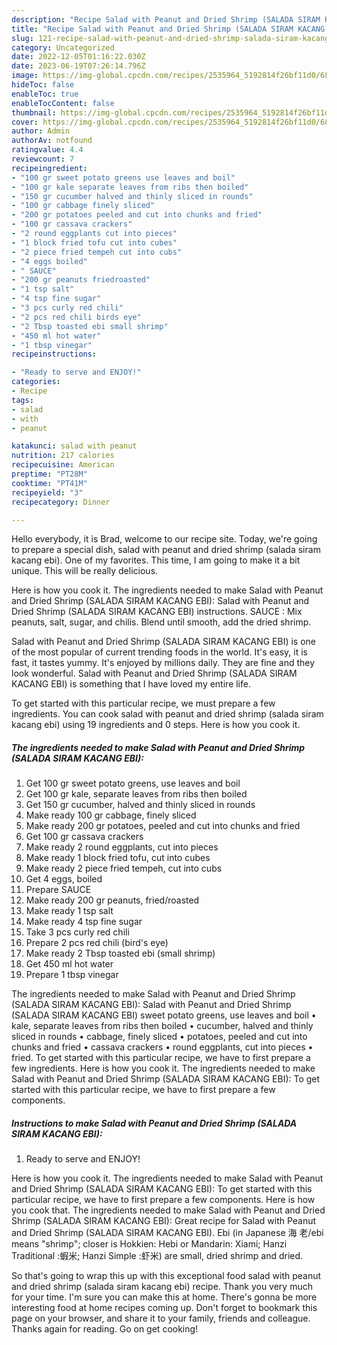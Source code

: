 ```yaml
---
description: "Recipe Salad with Peanut and Dried Shrimp (SALADA SIRAM KACANG EBI) the Very Delicious}"
title: "Recipe Salad with Peanut and Dried Shrimp (SALADA SIRAM KACANG EBI) the Very Delicious}"
slug: 121-recipe-salad-with-peanut-and-dried-shrimp-salada-siram-kacang-ebi-the-very-delicious
category: Uncategorized
date: 2022-12-05T01:16:22.030Z
date: 2023-06-19T07:26:14.796Z
image: https://img-global.cpcdn.com/recipes/2535964_5192814f26bf11d0/680x482cq70/salad-with-peanut-and-dried-shrimp-salada-siram-kacang-ebi-recipe-main-photo.jpg
hideToc: false
enableToc: true
enableTocContent: false
thumbnail: https://img-global.cpcdn.com/recipes/2535964_5192814f26bf11d0/680x482cq70/salad-with-peanut-and-dried-shrimp-salada-siram-kacang-ebi-recipe-main-photo.jpg
cover: https://img-global.cpcdn.com/recipes/2535964_5192814f26bf11d0/680x482cq70/salad-with-peanut-and-dried-shrimp-salada-siram-kacang-ebi-recipe-main-photo.jpg
author: Admin
authorAv: notfound
ratingvalue: 4.4
reviewcount: 7
recipeingredient:
- "100 gr sweet potato greens use leaves and boil"
- "100 gr kale separate leaves from ribs then boiled"
- "150 gr cucumber halved and thinly sliced in rounds"
- "100 gr cabbage finely sliced"
- "200 gr potatoes peeled and cut into chunks and fried"
- "100 gr cassava crackers"
- "2 round eggplants cut into pieces"
- "1 block fried tofu cut into cubes"
- "2 piece fried tempeh cut into cubs"
- "4 eggs boiled"
- " SAUCE"
- "200 gr peanuts friedroasted"
- "1 tsp salt"
- "4 tsp fine sugar"
- "3 pcs curly red chili"
- "2 pcs red chili birds eye"
- "2 Tbsp toasted ebi small shrimp"
- "450 ml hot water"
- "1 tbsp vinegar"
recipeinstructions:

- "Ready to serve and ENJOY!"
categories:
- Recipe
tags:
- salad
- with
- peanut

katakunci: salad with peanut 
nutrition: 217 calories
recipecuisine: American
preptime: "PT28M"
cooktime: "PT41M"
recipeyield: "3"
recipecategory: Dinner

---
```



Hello everybody, it is Brad, welcome to our recipe site. Today, we're going to prepare a special dish, salad with peanut and dried shrimp (salada siram kacang ebi). One of my favorites. This time, I am going to make it a bit unique. This will be really delicious.

Here is how you cook it. The ingredients needed to make Salad with Peanut and Dried Shrimp (SALADA SIRAM KACANG EBI): Salad with Peanut and Dried Shrimp (SALADA SIRAM KACANG EBI) instructions. SAUCE : Mix peanuts, salt, sugar, and chilis. Blend until smooth, add the dried shrimp.

Salad with Peanut and Dried Shrimp (SALADA SIRAM KACANG EBI) is one of the most popular of current trending foods in the world. It's easy, it is fast, it tastes yummy. It's enjoyed by millions daily. They are fine and they look wonderful. Salad with Peanut and Dried Shrimp (SALADA SIRAM KACANG EBI) is something that I have loved my entire life.


To get started with this particular recipe, we must prepare a few ingredients. You can cook salad with peanut and dried shrimp (salada siram kacang ebi) using 19 ingredients and 0 steps. Here is how you cook it.

<!--inarticleads1-->

##### The ingredients needed to make Salad with Peanut and Dried Shrimp (SALADA SIRAM KACANG EBI):

1. Get 100 gr sweet potato greens, use leaves and boil
1. Get 100 gr kale, separate leaves from ribs then boiled
1. Get 150 gr cucumber, halved and thinly sliced in rounds
1. Make ready 100 gr cabbage, finely sliced
1. Make ready 200 gr potatoes, peeled and cut into chunks and fried
1. Get 100 gr cassava crackers
1. Make ready 2 round eggplants, cut into pieces
1. Make ready 1 block fried tofu, cut into cubes
1. Make ready 2 piece fried tempeh, cut into cubs
1. Get 4 eggs, boiled
1. Prepare  SAUCE
1. Make ready 200 gr peanuts, fried/roasted
1. Make ready 1 tsp salt
1. Make ready 4 tsp fine sugar
1. Take 3 pcs curly red chili
1. Prepare 2 pcs red chili (bird&#39;s eye)
1. Make ready 2 Tbsp toasted ebi (small shrimp)
1. Get 450 ml hot water
1. Prepare 1 tbsp vinegar


The ingredients needed to make Salad with Peanut and Dried Shrimp (SALADA SIRAM KACANG EBI): Salad with Peanut and Dried Shrimp (SALADA SIRAM KACANG EBI) sweet potato greens, use leaves and boil • kale, separate leaves from ribs then boiled • cucumber, halved and thinly sliced in rounds • cabbage, finely sliced • potatoes, peeled and cut into chunks and fried • cassava crackers • round eggplants, cut into pieces • fried. To get started with this particular recipe, we have to first prepare a few ingredients. Here is how you cook it. The ingredients needed to make Salad with Peanut and Dried Shrimp (SALADA SIRAM KACANG EBI): To get started with this particular recipe, we have to first prepare a few components. 

<!--inarticleads2-->

##### Instructions to make Salad with Peanut and Dried Shrimp (SALADA SIRAM KACANG EBI):


1. Ready to serve and ENJOY!

Here is how you cook it. The ingredients needed to make Salad with Peanut and Dried Shrimp (SALADA SIRAM KACANG EBI): To get started with this particular recipe, we have to first prepare a few components. Here is how you cook that. The ingredients needed to make Salad with Peanut and Dried Shrimp (SALADA SIRAM KACANG EBI): Great recipe for Salad with Peanut and Dried Shrimp (SALADA SIRAM KACANG EBI). Ebi (in Japanese 海 老/ebi means &#34;shrimp&#34;; closer is Hokkien: Hebi or Mandarin: Xiami; Hanzi Traditional :蝦米; Hanzi Simple :虾米) are small, dried shrimp and dried. 

So that's going to wrap this up with this exceptional food salad with peanut and dried shrimp (salada siram kacang ebi) recipe. Thank you very much for your time. I'm sure you can make this at home. There's gonna be more interesting food at home recipes coming up. Don't forget to bookmark this page on your browser, and share it to your family, friends and colleague. Thanks again for reading. Go on get cooking!
